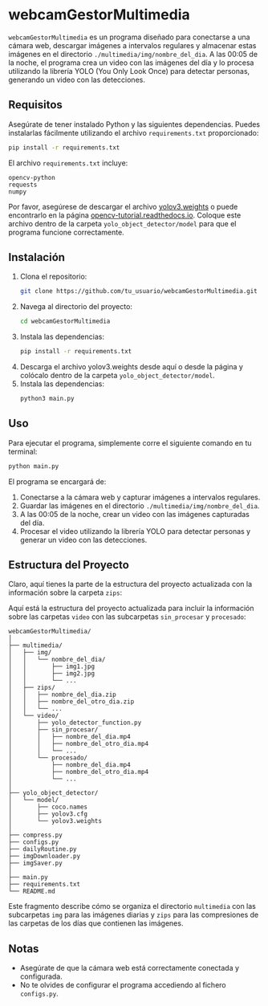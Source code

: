 

# webcamGestorMultimedia

`webcamGestorMultimedia` es un programa diseñado para conectarse a una cámara web, descargar imágenes a intervalos regulares y almacenar estas imágenes en el directorio `./multimedia/img/nombre_del_dia`. A las 00:05 de la noche, el programa crea un video con las imágenes del día y lo procesa utilizando la librería YOLO (You Only Look Once) para detectar personas, generando un video con las detecciones.

## Requisitos

Asegúrate de tener instalado Python y las siguientes dependencias. Puedes instalarlas fácilmente utilizando el archivo `requirements.txt` proporcionado:

```bash
pip install -r requirements.txt
```

El archivo `requirements.txt` incluye:

```
opencv-python
requests
numpy
```

Por favor, asegúrese de descargar el archivo [yolov3.weights](https://pjreddie.com/media/files/yolov3.weights) o puede encontrarlo en la página [opencv-tutorial.readthedocs.io](https://opencv-tutorial.readthedocs.io/en/latest/yolo/yolo.html). Coloque este archivo dentro de la carpeta `yolo_object_detector/model` para que el programa funcione correctamente.


## Instalación

1. Clona el repositorio:
   ```bash
   git clone https://github.com/tu_usuario/webcamGestorMultimedia.git
   ```
2. Navega al directorio del proyecto:
   ```bash
   cd webcamGestorMultimedia
   ```
3. Instala las dependencias:
   ```bash
   pip install -r requirements.txt
   ```
4. Descarga el archivo yolov3.weights desde aquí o desde la página y colócalo dentro de la carpeta `yolo_object_detector/model`.
5. Instala las dependencias:
   ```bash
   python3 main.py
   ```

## Uso

Para ejecutar el programa, simplemente corre el siguiente comando en tu terminal:

```bash
python main.py
```

El programa se encargará de:

1. Conectarse a la cámara web y capturar imágenes a intervalos regulares.
2. Guardar las imágenes en el directorio `./multimedia/img/nombre_del_dia`.
3. A las 00:05 de la noche, crear un video con las imágenes capturadas del día.
4. Procesar el video utilizando la librería YOLO para detectar personas y generar un video con las detecciones.

## Estructura del Proyecto

Claro, aquí tienes la parte de la estructura del proyecto actualizada con la información sobre la carpeta `zips`:

Aquí está la estructura del proyecto actualizada para incluir la información sobre las carpetas `video` con las subcarpetas `sin_procesar` y `procesado`:


```
webcamGestorMultimedia/
│
├── multimedia/
│   ├── img/
│   │   └── nombre_del_dia/
│   │       ├── img1.jpg
│   │       ├── img2.jpg
│   │       └── ...
│   ├── zips/
│   │   ├── nombre_del_dia.zip
│   │   ├── nombre_del_otro_dia.zip
│   │   └── ...
│   └── video/
│       ├── yolo_detector_function.py
│       ├── sin_procesar/
│       │   ├── nombre_del_dia.mp4
│       │   ├── nombre_del_otro_dia.mp4
│       │   └── ...
│       └── procesado/
│           ├── nombre_del_dia.mp4
│           ├── nombre_del_otro_dia.mp4
│           └── ...
│
├── yolo_object_detector/
│   └── model/
│       ├── coco.names
│       ├── yolov3.cfg
│       └── yolov3.weights
│
├── compress.py
├── configs.py
├── dailyRoutine.py
├── imgDownloader.py
├── imgSaver.py
│
├── main.py
├── requirements.txt
└── README.md
```




Este fragmento describe cómo se organiza el directorio `multimedia` con las subcarpetas `img` para las imágenes diarias y `zips` para las compresiones de las carpetas de los días que contienen las imágenes.

## Notas

- Asegúrate de que la cámara web está correctamente conectada y configurada.
- No te olvides de configurar el programa accediendo al fichero `configs.py`.


